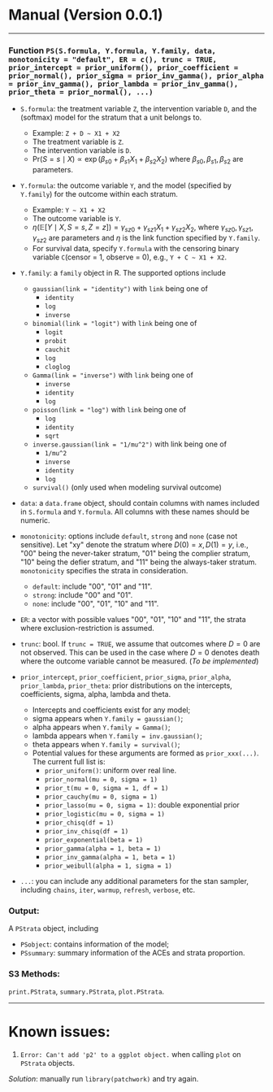 # Manual (Version 0.0.1)

-----------

### Function `PS(S.formula, Y.formula, Y.family, data, monotonicity = "default", ER = c(), trunc = TRUE, prior_intercept = prior_uniform(), prior_coefficient = prior_normal(), prior_sigma = prior_inv_gamma(), prior_alpha = prior_inv_gamma(), prior_lambda = prior_inv_gamma(), prior_theta = prior_normal(), ...)`

- `S.formula`: the treatment variable `Z`, the intervention variable `D`, and the (softmax) model for the stratum that a unit belongs to.
  - Example: `Z + D ~ X1 + X2`
  - The treatment variable is `Z`.
  - The intervention variable is `D`.
  - $\mathrm{Pr}(S = s \mid X) \propto \exp(\beta_{s0} + \beta_{s1}X_1 + \beta_{s2}X_2)$ where $\beta_{s0}, \beta_{s1}, \beta_{s2}$ are parameters.
- `Y.formula`: the outcome variable `Y`, and the model (specified by `Y.family`) for the outcome within each stratum.
  - Example: `Y ~ X1 + X2`
  - The outcome variable is `Y`.
  - $\eta(\mathbb{E}[Y \mid X, S = s, Z = z]) = \gamma_{sz0} + \gamma_{sz1}X_1 + \gamma_{sz2}X_2$, where $\gamma_{sz0}, \gamma_{sz1}, \gamma_{sz2}$ are parameters and $\eta$ is the link function specified by `Y.family`.
  - For survival data, specify `Y.formula` with the censoring binary variable `C`(censor = 1, observe = 0), e.g., `Y + C ~ X1 + X2`.
- `Y.family`: a `family` object in R. The supported options include
  - `gaussian(link = "identity")` with `link` being one of
    - `identity`
    - `log`
    - `inverse`
  - `binomial(link = "logit")` with `link` being one of
    - `logit`
    - `probit`
    - `cauchit`
    - `log`
    - `cloglog`
  - `Gamma(link = "inverse")` with `link` being one of
    - `inverse`
    - `identity`
    - `log`
  - `poisson(link = "log")` with `link` being one of
    - `log`
    - `identity`
    - `sqrt`
  - `inverse.gaussian(link = "1/mu^2")` with link being one of 
    - `1/mu^2`
    - `inverse`
    - `identity`
    - `log`
  - `survival()` (only used when modeling survival outcome)
- `data`: a `data.frame` object, should contain columns with names included in `S.formula` and `Y.formula`. All columns with these names should be numeric.
- `monotonicity`: options include `default`, `strong` and `none` (case not sensitive). Let "xy" denote the stratum where $D(0) = x, D(1) = y$, i.e., "00" being the never-taker stratum, "01" being the complier stratum, "10" being the defier stratum, and "11" being the always-taker stratum. `monotonicity` specifies the strata in consideration.
  - `default`: include "00", "01" and "11".
  - `strong`: include "00" and "01".
  - `none`: include "00", "01", "10" and "11".
- `ER`: a vector with possible values "00", "01", "10" and "11", the strata where exclusion-restriction is assumed.
- `trunc`: bool. If `trunc = TRUE`, we assume that outcomes where $D = 0$ are not observed. This can be used in the case where $D = 0$ denotes death where the outcome variable cannot be measured. (*To be implemented*)

- `prior_intercept`, `prior_coefficient`, `prior_sigma`, `prior_alpha`, `prior_lambda`, `prior_theta`: prior distributions on the intercepts, coefficients, sigma, alpha, lambda and theta. 
  - Intercepts and coefficients exist for any model;
  - sigma appears when `Y.family = gaussian()`;
  - alpha appears when `Y.family = Gamma()`;
  - lambda appears when `Y.family = inv.gaussian()`;
  - theta appears when `Y.family = survival()`;
  - Potential values for these arguments are formed as `prior_xxx(...)`. The current full list is:
      - `prior_uniform()`: uniform over real line.
      - `prior_normal(mu = 0, sigma = 1)`
      - `prior_t(mu = 0, sigma = 1, df = 1)`
      - `prior_cauchy(mu = 0, sigma = 1)`
      - `prior_lasso(mu = 0, sigma = 1)`: double exponential prior
      - `prior_logistic(mu = 0, sigma = 1)`
      - `prior_chisq(df = 1)`
      - `prior_inv_chisq(df = 1)`
      - `prior_exponential(beta = 1)`
      - `prior_gamma(alpha = 1, beta = 1)`
      - `prior_inv_gamma(alpha = 1, beta = 1)`
      - `prior_weibull(alpha = 1, sigma = 1)`

- `...`: you can include any additional parameters for the stan sampler, including `chains`, `iter`, `warmup`, `refresh`, `verbose`, etc.
### Output:
A `PStrata` object, including
- `PSobject`: contains information of the model;
- `PSsummary`: summary information of the ACEs and strata proportion.

### S3 Methods:
`print.PStrata`, `summary.PStrata`, `plot.PStrata`.

-------------
# Known issues:

1. `Error: Can't add 'p2' to a ggplot object.` when calling `plot` on `PStrata` objects.

*Solution*: manually run `library(patchwork)` and try again.
